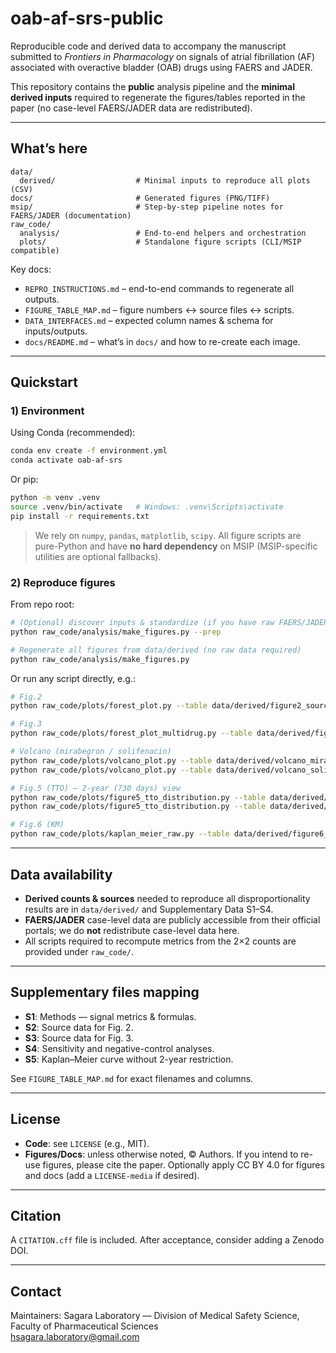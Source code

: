 # oab-af-srs-public

Reproducible code and derived data to accompany the manuscript submitted to *Frontiers in Pharmacology* on signals of atrial fibrillation (AF) associated with overactive bladder (OAB) drugs using FAERS and JADER.

This repository contains the **public** analysis pipeline and the **minimal derived inputs** required to regenerate the figures/tables reported in the paper (no case-level FAERS/JADER data are redistributed).

---

## What’s here

```
data/
  derived/                  # Minimal inputs to reproduce all plots (CSV)
docs/                       # Generated figures (PNG/TIFF)
msip/                       # Step-by-step pipeline notes for FAERS/JADER (documentation)
raw_code/
  analysis/                 # End-to-end helpers and orchestration
  plots/                    # Standalone figure scripts (CLI/MSIP compatible)
```

Key docs:

- `REPRO_INSTRUCTIONS.md` – end-to-end commands to regenerate all outputs.
- `FIGURE_TABLE_MAP.md` – figure numbers ↔ source files ↔ scripts.
- `DATA_INTERFACES.md` – expected column names & schema for inputs/outputs.
- `docs/README.md` – what’s in `docs/` and how to re-create each image.

---

## Quickstart

### 1) Environment

Using Conda (recommended):

```bash
conda env create -f environment.yml
conda activate oab-af-srs
```

Or pip:

```bash
python -m venv .venv
source .venv/bin/activate   # Windows: .venv\Scripts\activate
pip install -r requirements.txt
```

> We rely on `numpy`, `pandas`, `matplotlib`, `scipy`. All figure scripts are pure-Python and have **no hard dependency** on MSIP (MSIP-specific utilities are optional fallbacks).

### 2) Reproduce figures

From repo root:

```bash
# (Optional) discover inputs & standardize (if you have raw FAERS/JADER)
python raw_code/analysis/make_figures.py --prep

# Regenerate all figures from data/derived (no raw data required)
python raw_code/analysis/make_figures.py
```

Or run any script directly, e.g.:

```bash
# Fig.2
python raw_code/plots/forest_plot.py --table data/derived/figure2_source.csv   --out docs/figure2_forest_plot.png --tif docs/figure2_forest_plot.tif

# Fig.3
python raw_code/plots/forest_plot_multidrug.py --table data/derived/figure3_stratified.csv   --out docs/figure3_forest_plot.png

# Volcano (mirabegron / solifenacin)
python raw_code/plots/volcano_plot.py --table data/derived/volcano_mirabegron.csv   --out docs/volcano_mirabegron.png --tif docs/volcano_mirabegron.tif --title MIRABEGRON
python raw_code/plots/volcano_plot.py --table data/derived/volcano_solifenacin.csv   --out docs/volcano_solifenacin.png --tif docs/volcano_solifenacin.tif --title SOLIFENACIN

# Fig.5 (TTO) — 2-year (730 days) view
python raw_code/plots/figure5_tto_distribution.py --table data/derived/tto_FAERS_mirabegron.csv   --out docs/figure5_tto_FAERS_mirabegron.png --tif docs/figure5_tto_FAERS_mirabegron.tif --ymax 730
python raw_code/plots/figure5_tto_distribution.py --table data/derived/tto_JADER_solifenacin.csv   --out docs/figure5_tto_JADER_solifenacin.png --tif docs/figure5_tto_JADER_solifenacin.tif --ymax 730

# Fig.6 (KM)
python raw_code/plots/kaplan_meier_raw.py --table data/derived/figure6_km_source.csv   --out docs/figure6_km_raw.png
```

---

## Data availability

- **Derived counts & sources** needed to reproduce all disproportionality results are in `data/derived/` and Supplementary Data S1–S4.
- **FAERS/JADER** case-level data are publicly accessible from their official portals; we do **not** redistribute case-level data here.
- All scripts required to recompute metrics from the 2×2 counts are provided under `raw_code/`.

---

## Supplementary files mapping

- **S1**: Methods — signal metrics & formulas.
- **S2**: Source data for Fig. 2.
- **S3**: Source data for Fig. 3.
- **S4**: Sensitivity and negative-control analyses.
- **S5**: Kaplan–Meier curve without 2-year restriction.

See `FIGURE_TABLE_MAP.md` for exact filenames and columns.

---

## License

- **Code**: see `LICENSE` (e.g., MIT).  
- **Figures/Docs**: unless otherwise noted, © Authors. If you intend to re-use figures, please cite the paper. Optionally apply CC BY 4.0 for figures and docs (add a `LICENSE-media` if desired).

---

## Citation

A `CITATION.cff` file is included. After acceptance, consider adding a Zenodo DOI.

---

## Contact

Maintainers: Sagara Laboratory — Division of Medical Safety Science, Faculty of Pharmaceutical Sciences  
<hsagara.laboratory@gmail.com>